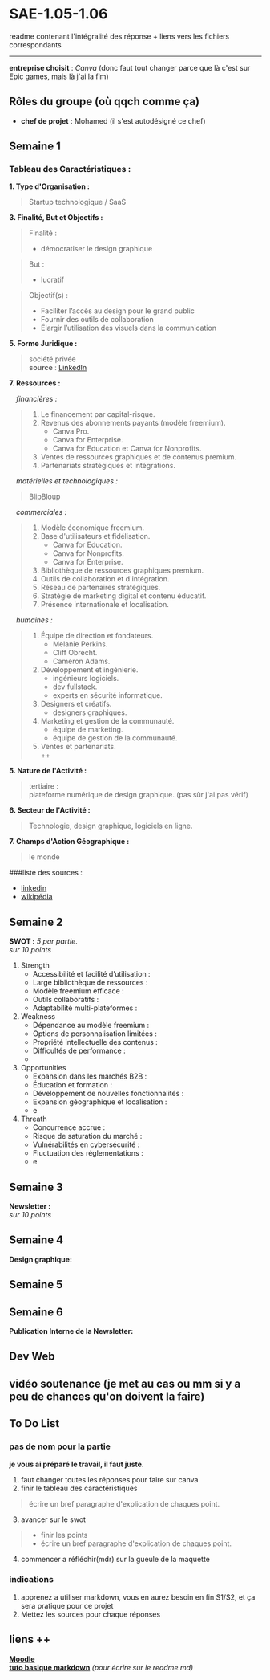 # SAE-1.05-1.06
readme contenant l'intégralité des réponse + liens vers les fichiers correspondants

---

**entreprise choisit** : _Canva_ (donc faut tout changer parce que là c'est sur Epic games, mais là j'ai la flm)
## Rôles du groupe (où qqch comme ça)
- **chef de projet** : Mohamed (il s'est autodésigné ce chef)

## Semaine 1
### Tableau des Caractéristiques :
**1. Type d'Organisation :**  

   > Startup technologique / SaaS  
     
**3. Finalité, But et Objectifs :**  

   > Finalité :  
   > - démocratiser le design graphique  

   > But :  
   > - lucratif  

   > Objectif(s) :  
   > - Faciliter l’accès au design pour le grand public  
   > - Fournir des outils de collaboration  
   > - Élargir l’utilisation des visuels dans la communication  

**5. Forme Juridique :**  

   > société privée  
     **source** : [LinkedIn](https://www.linkedin.com/company/canva?originalSubdomain=au)  

**7. Ressources :**  

   &emsp;_financières :_   
   > 1. Le financement par capital-risque.  
   > 2. Revenus des abonnements payants (modèle freemium).  
   >    - Canva Pro.  
   >    - Canva for Enterprise.  
   >    - Canva for Education et Canva for Nonprofits.  
   > 3. Ventes de ressources graphiques et de contenus premium.  
   > 4. Partenariats stratégiques et intégrations. 

   &emsp;_matérielles et technologiques :_ 
   > BlipBloup 
     
   &emsp;_commerciales :_ 
   > 1. Modèle économique freemium.   
   > 2. Base d'utilisateurs et fidélisation.  
   >    - Canva for Education.  
   >    - Canva for Nonprofits.  
   >    - Canva for Enterprise.  
   > 3. Bibliothèque de ressources graphiques premium.  
   > 4. Outils de collaboration et d'intégration.  
   > 5. Réseau de partenaires stratégiques.  
   > 6. Stratégie de marketing digital et contenu éducatif.  
   > 7. Présence internationale et localisation.  
     
   &emsp;_humaines :_  
   > 1. Équipe de direction et fondateurs.  
   >    - Melanie Perkins.  
   >    - Cliff Obrecht.  
   >    - Cameron Adams.  
   > 2. Développement et ingénierie.  
   >    - ingénieurs logiciels.  
   >    - dev fullstack.  
   >    - experts en sécurité informatique.  
   > 3. Designers et créatifs.  
   >    - designers graphiques.  
   > 4. Marketing et gestion de la communauté.  
   >    - équipe de marketing.  
   >    - équipe de gestion de la communauté.  
   > 5. Ventes et partenariats.  
     ++  
     
**5. Nature de l'Activité :**  

   > tertiaire :  
plateforme numérique de design graphique. (pas sûr j'ai pas vérif)  

**6. Secteur de l'Activité :**  

   > Technologie, design graphique, logiciels en ligne. 
 
**7. Champs d'Action Géographique :** 
 
   > le monde  

###liste des sources :  
- [linkedin](https://fr.linkedin.com/company/epic-games)
- [wikipédia](https://fr.m.wikipedia.org/wiki/Epic_Games)

## Semaine 2
**SWOT :**
*_5 par partie_*.  
*_sur 10 points_*
1. Strength
   - Accessibilité et facilité d’utilisation :
   - Large bibliothèque de ressources :
   - Modèle freemium efficace :
   - Outils collaboratifs :
   - Adaptabilité multi-plateformes :
3. Weakness
   - Dépendance au modèle freemium :
   - Options de personnalisation limitées :
   - Propriété intellectuelle des contenus :
   - Difficultés de performance :
   - 
5. Opportunities
   - Expansion dans les marchés B2B :
   - Éducation et formation :
   - Développement de nouvelles fonctionnalités :
   - Expansion géographique et localisation :
   - e
7. Threath
   - Concurrence accrue :
   - Risque de saturation du marché :
   - Vulnérabilités en cybersécurité :
   - Fluctuation des réglementations :
   - e

## Semaine 3
**Newsletter :**  
*_sur 10 points_*

## Semaine 4
**Design graphique:**  

## Semaine 5

## Semaine 6
**Publication Interne de la Newsletter:**

## Dev Web

## vidéo soutenance (je met au cas ou mm si y a peu de chances qu'on doivent la faire)

## To Do List
### pas de nom pour la partie
**je vous ai préparé le travail, il faut juste**.  
1. faut changer toutes les réponses pour faire sur canva
2. finir le tableau des caractéristiques 
  > écrire un bref paragraphe d'explication de chaques point.
3. avancer sur le swot
  > - finir les points 
  > - écrire un bref paragraphe d'explication de chaques point.
4. commencer a réfléchir(mdr) sur la gueule de la maquette 

### indications
1. apprenez a utiliser markdown, vous en aurez besoin en fin S1/S2, et ça sera pratique pour ce projet 
2. Mettez les sources pour chaque réponses

## liens ++
    
[**Moodle**](https://moodle.univ-lille.fr/course/view.php?id=30388&sectionid=262716)  
[**tuto basique markdown**](https://www.markdownguide.org/) _(pour écrire sur le readme.md)_  
